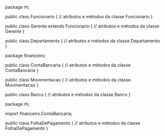 package rh;

public class Funcionario {
    // atributos e métodos da classe Funcionario
}

public class Gerente extends Funcionario {
    // atributos e métodos da classe Gerente
}

public class Departamento {
    // atributos e métodos da classe Departamento
}


package financeiro;

public class ContaBancaria {
    // atributos e métodos da classe ContaBancaria
}

public class Movimentacao {
    // atributos e métodos da classe Movimentacao
}

public class Banco {
    // atributos e métodos da classe Banco
}


package rh;

import financeiro.ContaBancaria;

public class FolhaDePagamento {
    // atributos e métodos da classe FolhaDePagamento
}


